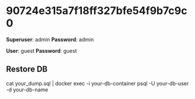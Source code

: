 # 90724e315a7f18ff327bfe54f9b7c9c0

**Superuser**: admin
**Password**: admin

**User**: guest
**Password**: guest

## Restore DB  
cat your_dump.sql | docker exec -i your-db-container psql -U your-db-user -d your-db-name